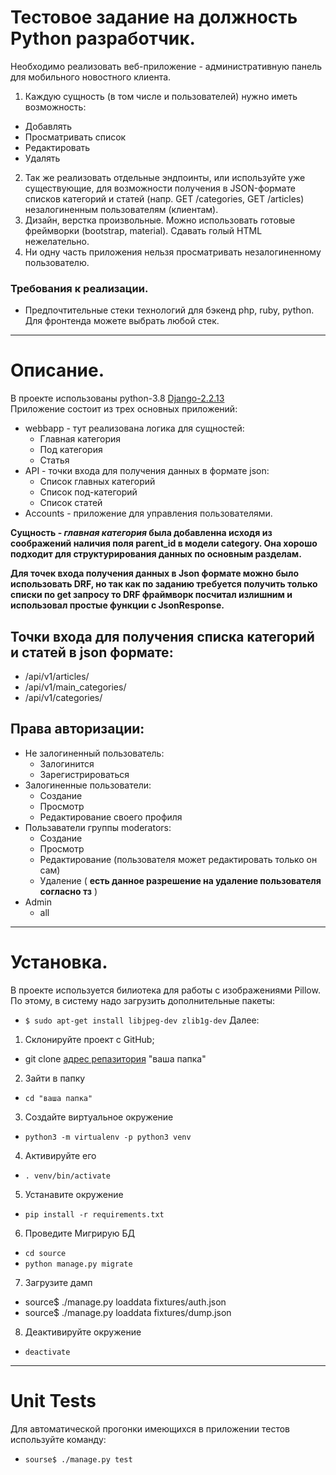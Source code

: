 # Тестовое задание на должность Python разработчик.
Необходимо реализовать веб-приложение - административную панель для мобильного новостного клиента.  
1. Каждую сущность (в том числе и пользователей) нужно иметь возможность:
 * Добавлять
 * Просматривать список
 * Редактировать
 * Удалять  
2. Так же реализовать отдельные эндпоинты, или используйте уже существующие, для возможности получения в JSON-формате списков категорий и статей (напр. GET /categories, GET /articles) незалогиненным пользователям (клиентам).  
3. Дизайн, верстка произвольные. Можно использовать готовые фреймворки (bootstrap, material). Сдавать голый HTML нежелательно.
4. Ни одну часть приложения нельзя просматривать незалогиненному пользователю.  
### Требования к реализации.
 * Предпочтительные стеки технологий для бэкенд php, ruby, python. Для фронтенда можете выбрать любой стек.
----------------------------------------------------
# Описание.
В проекте использованы python-3.8 [Django-2.2.13](https://docs.djangoproject.com/en/2.2/)  
Приложение состоит из трех основных приложений:
 * webbapp - тут реализована логика для сущностей:  
   * Главная категория
   * Под категория
   * Статья
 * API - точки входа для получения данных в формате json:
   * Список главных категорий
   * Список под-категорий
   * Список статей
 * Accounts - приложение для управления пользователями.

**Сущность - _главная категория_ была добавленна исходя из соображений наличия поля parent_id в модели category. Она 
хорошо подходит для  структурирования данных по основным разделам.**  

**Для точек входа получения данных в Json формате можно было использовать DRF, но так как по заданию требуется получить только списки по get запросу то  DRF фраймворк посчитал излишним и использовал простые функции с JsonResponse.**  

## Точки входа для получения списка категорий и статей в json формате:
 * /api/v1/articles/
 * /api/v1/main_categories/
 * /api/v1/categories/

## Права авторизации:
 * Не залогиненный пользователь:
   * Залогинится
   * Зарегистрироваться
 * Залогиненные пользователи:
   * Создание
   * Просмотр
   * Редактирование своего профиля 
 * Пользаватели группы moderators:
   * Создание
   * Просмотр
   * Редактирование (пользователя может редактировать только он сам)
   * Удаление ( **есть данное разрешение на удаление пользователя согласно тз** )
* Admin
   * all

 ----------------------------------------------------

# Установка.
В проекте используется билиотека для работы с изображениями Pillow. По этому, в систему надо загрузить дополнительные пакеты:
 * ```$ sudo apt-get install libjpeg-dev zlib1g-dev```
Далее:
1. Склонируйте проект с GitHub; 
 * git clone [адрес репазитория](https://gitlab.com/nuvorish/article.git) "ваша папка"
2. Зайти в папку
 * ```cd "ваша папка"```
3. Cоздайте виртуальное окружение
 * ```python3 -m virtualenv -p python3 venv```
4. Активируйте его
 * ```. venv/bin/activate```
5. Устанавите окружение
 * ```pip install -r requirements.txt```
6. Проведите Мигрирую БД
 * ```cd source```
 * ```python manage.py migrate```
7. Загрузите дамп
 * source$ ./manage.py loaddata fixtures/auth.json 
 * source$ ./manage.py loaddata fixtures/dump.json
8. Деактивируйте окружение
 * ```deactivate``` 
 ----------------------------------------------------------------------------
# Unit Tests
Для автоматической прогонки имеющихся в приложении тестов используйте команду:
 * ```sourse$ ./manage.py test```
 




